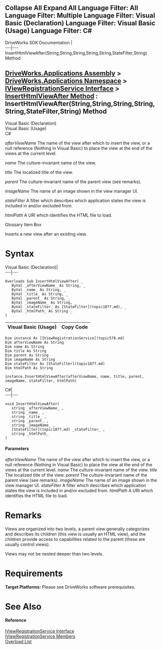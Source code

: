 Collapse All Expand All Language Filter: All  Language Filter: Multiple  Language Filter: Visual Basic (Declaration) Language Filter: Visual Basic (Usage) Language Filter: C#  
---  
DriveWorks SDK Documentation  |   
---|---  
InsertHtmlViewAfter(String,String,String,String,String,StateFilter,String) Method   
  
[DriveWorks.Applications Assembly](topic13.md) > [DriveWorks.Applications Namespace](topic16.md) > [IViewRegistrationService Interface](topic578.md) > [InsertHtmlViewAfter Method](topic590.md) : InsertHtmlViewAfter(String,String,String,String,String,StateFilter,String) Method  
---  
  
Visual Basic (Declaration)    
Visual Basic (Usage)    
C# 

_afterViewName_
    The name of the view after which to insert the view, or a null reference (Nothing in Visual Basic) to place the view at the end of the views at the current level.

_name_
    The culture-invariant name of the view.

_title_
    The localized title of the view.

_parent_
    The culture-invariant name of the parent view (see remarks).

_imageName_
    The name of an image shown in the view manager UI.

_stateFilter_
    A filter which describes which application states the view is included in and/or excluded from.

_htmlPath_
    A URI which identifies the HTML file to load.

Glossary Item Box

Inserts a new view after an existing view. 

# Syntax

Visual Basic (Declaration)|   
---|---  
      
    
    Overloads Sub InsertHtmlViewAfter( _
       ByVal _afterViewName_ As String, _
       ByVal _name_ As String, _
       ByVal _title_ As String, _
       ByVal _parent_ As String, _
       ByVal _imageName_ As String, _
       ByVal _stateFilter_ As [StateFilter](topic1077.md), _
       ByVal _htmlPath_ As String _
    )   
  
Visual Basic (Usage)| Copy Code  
---|---  
      
    
    Dim instance As [IViewRegistrationService](topic578.md)
    Dim afterViewName As String
    Dim name As String
    Dim title As String
    Dim parent As String
    Dim imageName As String
    Dim stateFilter As [StateFilter](topic1077.md)
    Dim htmlPath As String
     
    instance.InsertHtmlViewAfter(afterViewName, name, title, parent, imageName, stateFilter, htmlPath)  
  
C#|   
---|---  
      
    
    void InsertHtmlViewAfter( 
       string _afterViewName_ ,
       string _name_ ,
       string _title_ ,
       string _parent_ ,
       string _imageName_ ,
       [StateFilter](topic1077.md) _stateFilter_ ,
       string _htmlPath_
    )  
  
#### Parameters

 _afterViewName_
    The name of the view after which to insert the view, or a null reference (Nothing in Visual Basic) to place the view at the end of the views at the current level.
_name_
    The culture-invariant name of the view.
_title_
    The localized title of the view.
_parent_
    The culture-invariant name of the parent view (see remarks).
_imageName_
    The name of an image shown in the view manager UI.
_stateFilter_
    A filter which describes which application states the view is included in and/or excluded from.
_htmlPath_
    A URI which identifies the HTML file to load.

# Remarks

Views are organized into two levels, a parent view generally categorizes and describes its children (this view is usually an HTML view), and the children provide access to capabilities related to the parent (these are usually control views).

Views may not be nested deeper than two levels.

# Requirements

**Target Platforms:** Please see DriveWorks software prerequisites.

# See Also

#### Reference

[IViewRegistrationService Interface](topic578.md)   
[IViewRegistrationService Members](topic579.md)   
[Overload List](topic590.md)



